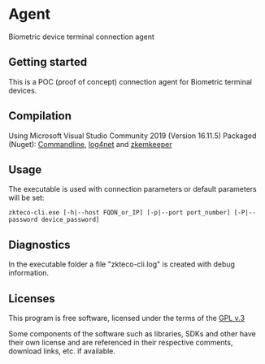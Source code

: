 # Agent

Biometric device terminal connection agent

## Getting started

This is a POC (proof of concept) connection agent for Biometric terminal devices.

## Compilation

Using Microsoft Visual Studio Community 2019 (Version 16.11.5)
Packaged (Nuget): [Commandline](https://github.com/commandlineparser/commandline), [log4net](http://logging.apache.org/log4net/) and [zkemkeeper](devices/README.md)

## Usage

The executable is used with connection parameters or default parameters will be set:

```
zkteco-cli.exe [-h|--host FQDN_or_IP] [-p|--port port_number] [-P|--password device_password]
```

## Diagnostics

In the executable folder a file "zkteco-cli.log" is created with debug information.

## Licenses

This program is free software, licensed under the terms of the [GPL v.3](LICENSE)

Some components of the software such as libraries, SDKs and other have their own license and are referenced in their respective comments, download links, etc. if available.
